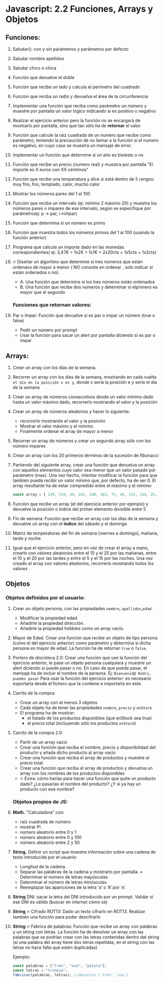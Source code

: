 # Javascript: 2.2 Funciones, Arrays y Objetos
## Funciones:

1. Saludar(): con y sin parámetros y parámetros por defecto

1. Saludar nombre apellidos

1. Saludar chico o chica

1. Función que devuelve el doble

1. Función que recibe un lado y calcula el perímetro del cuadrado

1. Función que reciba un radio y devuelva el área de la circunferencia

1. Implementar una función que reciba como parámetro un número y muestre por pantalla un valor lógico indicando si es positivo o negativo

1. Realizar el ejercicio anterior pero la función no se encargará de mostrarlo por pantalla, sino que tan sólo ha de **retornar** el valor.

1. Función que calcule la raíz cuadrada de un numero que recibe como parámetro, teniendo la precaución de no llamar a la función si el numero es negativo, en cuyo caso se muestra un mensaje de error.

1. Implementar un función que determine si un año es bisiesto o no

1. Función que recibe un precio (numero real) y muestra por pantalla "El importe es X euros con XX céntimos"

1. Función que recibe una temperatura y dice si está dentro de 5 rangos: muy frio, frio, templado, calor, mucho calor

1. Mostrar los números pares del 1 al 100

1. Función que recibe un intervalo (ej: mínimo 2 máximo 20) y muestra los números pares o impares de ese intervalo, según se especifique por parámetro(ej: p -> par, i->impar)

1. Función que determina si un número es primo

1. Función que muestra todos los números primos del 1 al 100 (usando la función anterior)

1. Programa que calcula un importe dado en las monedas correspondientes( ej: 3,47€ = 1x2€ + 1x1€ + 2x20cts + 1x5cts + 1x2cts)

1. 🔥 Diseñar un algoritmo que determine si tres números que están ordenaos de mayor a menor ( NO consiste en ordenar , solo indicar si están ordenados o no).
   - A. Una función que determine si los tres números están ordenados
   - B. Una función que recibe dos números y determinar si elprimero es mayor que el segundo

    ### Funciones que retornan valores:

1. Par o Impar: Función que devuelve si es par o impar un número (true o false)
    - Pedir un número por prompt
    - Usar la función para sacar un alert por pantalla diciendo si es par o impar



## Arrays:

1. Crear un array con los días de la semana.

1. Recorrer un array con los días de la semana, mostrando en cada vuelta `el día en la posición x es y`, donde x sería la posición e y sería el día de la semana

1. Crear un array de números consecutivos desde un valor mínimo dado hasta un valor máximo dado, recorrerlo mostrando el valor y la posición

1. Crear un array de números aleatorios y hacer lo siguiente:

   - recorrerlo mostrando el valor y la posición
   - Mostrar el valor máximo y el mínimo.
   - Finalmente ordenar el array de mayor a menor

1. Recorrer un array de números y crear un segundo array sólo con los número impares

1.  Crear un array con los 20 primeros términos de la sucesión de fibonacci

1. Partiendo del siguiente array, crear una función que devuelva un array con aquellos elementos cuyo valor sea menor que un valor pasado por parámetro (max). Una vez hecho, intentar modificar la función para que también pueda recibir un valor mínimo que, por defecto, ha de ser 0. El array resultante ha de estar compredido entre el máximo y el mínimo

    ```js
    const array = [ 139, 119, 39, 241, 240, 163, 75, 46, 115, 154, 25, 159, 163, 185, 147, 34, 12, 146, 129, 209, 150, 189, 163, 105, 201, 47, 222, 192, 171, 224, 224, 201, 78, 93, 203, 171, 74, 28, 71, 16, 128, 195, 103, 105, 89, 25, 64, 62, 171, 47 ]
    ```
1. Función que recibe un array (el del ejercicio anterior por ejemplo) y devuelve la posición o índice del primer elemento divisible entre 5

1. Fin de semana: Función que recibe un array con los días de la semana y devuelve un array con el **índice**  del sábado y el domingo

1. Matriz de temperaturas del fin de semana (viernes a domingo), mañana, tarde y noche

1. Igual que el ejercicio anterior, pero en vez de crear el array a mano, crearlo con valores aleatorios entre el 15 y el 25 por las mañanas, entre el 10 y el 20 por las tardes y entre el 5 y el 15 por las noches. Una vez creado el array con valores aleatorios, recorrerlo mostrando todos los valores

## Objetos

### Objetos definidos por el usuario:

1. Crear un objeto persona, con las propiedades `nombre`, `apellidos`,`edad`. 
    - Modificar la propiedad edad.
    - Añadirle la propiedad dirección.
    - Añadirle la propiedad hobbies como un array vacío.

1. Mayor de Edad. Crear una función que recibe un objeto de tipo persona (como el del ejercicio anterior) como parámetro y determina si dicha persona es mayor de edad. La función ha de retornar `true` o `false`.


1. Portero de discoteca 2.0: Crear una función que use la función del ejercicio anterior, le pase un objeto persona cualquiera y muestre un alert diciendo si puede pasar o no. En caso de que pueda pasar, el mensaje ha de incluir el nombre de la persona. Ej: `Bienvenid@ Rodri, puedes pasar`
    Para usar la función del ejercicio anterior: es necesario exportarla desde el fichero que la contiene e importarla en este. 

1. Carrito de la compra: 
    - Crear un array con al menos 3 objetos
    - Cada objeto ha de tener las propiedades `nombre`, `precio` y `enStock`
    - El programa ha de mostrar: 
        - el listado de los productos disponibles (que enStock sea true)
        - el precio total (incluyendo sólo los productos `enStock`)

1. Carrito de la compra 2.0:
    - Partir de un array vacio
    - Crear una función que reciba el nombre, precio y disponibilidad del producto y añada dicho producto al array vacío
    - Crear una función que reciba el array de productos y muestre el precio total
    - Crear una función que reciba el array de productos y devuelva un array con los nombres de los productos disponibles
    - 🔥 Extra: cómo harías para hacer una función que quite un producto dado? ¿Le pasarías el nombre del producto? ¿Y si ya hay un producto con ese nombre?



    ### Objetos propios de JS:
1. **Math.** "Calculadora" con:
    - raíz cuadrada de número
    - mostrar Pi
    - número aleatorio entre 0 y 1
    - número aleatorio entre 0 y 100
    - número aleatorio entre 2 y 50

1.  **String.** Definir un script que muestre información sobre una cadena de texto introducida por el usuario:

    - Longitud de la cadena.
    - Separar las palabras de la cadena y mostrarlo por pantalla. • Determinar el número de letras mayúsculas.
    - Determinar el número de letras minúsculas.
    - Reemplazar las apariciones de la letra ‘a’ o ‘A’ por ‘e’.

1.  **String** DNI: sacar la letra del DNI introducido por un prompt. Validar si ese DNI es válido (buscar en internet cómo se)

1.  **String** 🔥 Cifrado ROT13: Dado un texto cifrarlo en ROT13. Realizar también una función para poder descifrarlo

1.  **String** 🔥 Fábrica de palabras: Función que recibe un array con palabras y un string con letras. La función ha de devolver un array con las palabras que se podrían crear con las letras contenidas dentro del string (si una palabra del array tiene dos letras repetidas, en el string con las letras no hace falta que estén duplicadas)

    Ejemplo:

    ```js
    const palabras = ["tren", "oso", "pelota"];
    const letras = "tronesa";
    fabricar(palabras, letras); //devuelve ['tren','oso']
    ```
